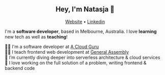 <h2 align="center">Hey, I'm Natasja 👋</h2>

<p align="center">
  <a href="https://natasja.dev/" target="_blank">Website</a> •
  <a href="https://www.linkedin.com/in/natasja-laurie" target="_blank"/>Linkedin</a>
</p>

I'm a __software developer__, based in Melbourne, Australia. I love __learning__ new tech as well as __teaching__!

👩‍💻  I'm a software developer at [A Cloud Guru](https://www.acloud.guru) <br />
👩‍🏫  I teach frontend web development at [General Assembly](https://generalassemb.ly/) <br />
🌱  I’m currently diving deeper into serverless architecture & cloud services <br />
💜 I love working on the full solution of a problem, writing frontend & backend code
